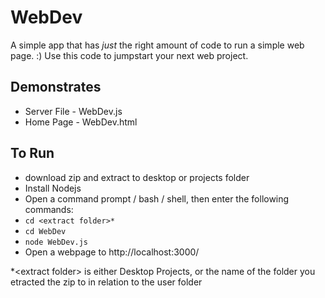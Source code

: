 # WebDev

A simple app that has *just* the right amount of code to run a simple web page. :)
Use this code to jumpstart your next web project. 

## Demonstrates
 + Server File - WebDev.js
 + Home Page - WebDev.html
 
## To Run 
 + download zip and extract to desktop or projects folder
 + Install Nodejs
 + Open a command prompt / bash / shell, then enter the following commands:
 + `cd <extract folder>*` 
 + `cd WebDev`
 + `node WebDev.js`
 + Open a webpage to http://localhost:3000/

*\<extract folder\> is either Desktop Projects, or the name of the folder you etracted the zip to in relation to the user folder 
